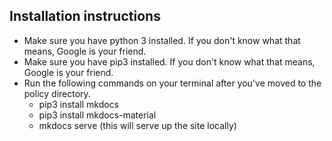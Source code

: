 ## Installation instructions

- Make sure you have python 3 installed. If you don't know what that means, Google is your friend.
- Make sure you have pip3 installed. If you don't know what that means, Google is your friend.
- Run the following commands on your terminal after you've moved to the policy directory.
  - pip3 install mkdocs
  - pip3 install mkdocs-material
  - mkdocs serve (this will serve up the site locally)

